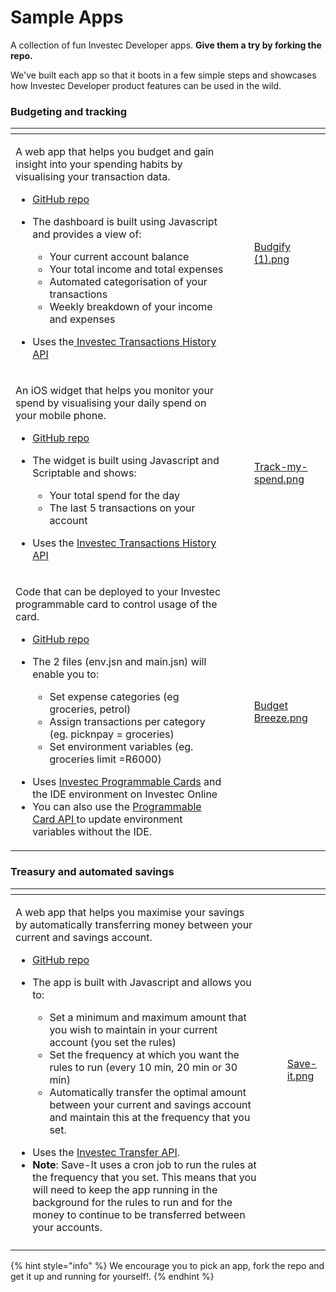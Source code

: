 # Sample Apps

A collection of fun Investec Developer apps. **Give them a try by forking the repo.**

We've built each app so that it boots in a few simple steps and showcases how Investec Developer product features can be used in the wild.

### Budgeting and tracking

<table data-card-size="large" data-view="cards"><thead><tr><th></th><th></th><th></th><th data-hidden data-card-cover data-type="files"></th></tr></thead><tbody><tr><td><p>A web app that helps you budget and gain insight into your spending habits by visualising your transaction data. </p><ul><li><a href="https://github.com/programmable-banking-community/budgify">GitHub repo</a></li><li><p>The dashboard is built using Javascript and provides a view of:</p><ul><li>Your current account balance</li><li>Your total income and total expenses</li><li>Automated categorisation of your transactions</li><li>Weekly breakdown of your income and expenses</li></ul></li></ul><ul><li>Uses the<a href="https://developer.investec.com/za/api-products"> Investec Transactions History API</a></li></ul></td><td></td><td></td><td><a href="../.gitbook/assets/Budgify (1).png">Budgify (1).png</a></td></tr><tr><td><p>An iOS widget that helps you monitor your spend by visualising your daily spend on your mobile phone.</p><ul><li><a href="https://github.com/programmable-banking-community/track-my-spend-ios-widget">GitHub repo</a></li><li><p>The widget is built using Javascript and Scriptable and shows:</p><ul><li>Your total spend for the day </li><li>The last 5 transactions on your account </li></ul></li></ul><ul><li>Uses the <a href="https://developer.investec.com/za/api-products">Investec Transactions History API</a></li></ul></td><td></td><td></td><td><a href="../.gitbook/assets/Track-my-spend.png">Track-my-spend.png</a></td></tr><tr><td><p>Code that can be deployed to your Investec programmable card to control usage of the card.</p><ul><li><a href="https://github.com/programmable-banking-community/budget-breeze">GitHub repo</a></li><li><p>The 2 files (env.jsn and main.jsn) will enable you to:</p><ul><li>Set expense categories (eg groceries, petrol) </li><li>Assign transactions per category (eg. picknpay = groceries)</li><li>Set environment variables (eg. groceries limit =R6000)</li></ul></li></ul><ul><li>Uses <a href="https://developer.investec.com/za/programmable-card">Investec Programmable Cards</a> and the IDE environment on Investec Online </li><li>You can also use the <a href="https://developer.investec.com/za/api-products/documentation/SA_Card_Code">Programmable Card API </a>to update environment variables without the IDE.</li></ul></td><td></td><td></td><td><a href="../.gitbook/assets/Budget  Breeze.png">Budget  Breeze.png</a></td></tr></tbody></table>

### Treasury and automated savings

<table data-card-size="large" data-view="cards"><thead><tr><th></th><th></th><th></th><th data-hidden data-card-cover data-type="files"></th></tr></thead><tbody><tr><td><p>A web app that helps you maximise your savings by automatically transferring money between your current and savings account. </p><ul><li><a href="https://github.com/Investec-Developer-Community/save-it">GitHub repo</a></li><li><p>The app is built with Javascript and allows you to:</p><ul><li>Set a minimum and maximum amount that you wish to maintain in your current account (you set the rules)</li><li>Set the frequency at which you want the rules to run (every 10 min, 20 min or 30 min)</li><li>Automatically transfer the optimal amount between your current and savings account and maintain this at the frequency that you set.</li></ul></li></ul><ul><li>Uses the <a href="https://developer.investec.com/za/api-products">Investec Transfer API</a>.</li><li><strong>Note</strong>: Save-It uses a cron job to run the rules at the frequency that you set. This means that you will need to keep the app running in the background for the rules to run and for the money to continue to be transferred between your accounts.</li></ul></td><td></td><td></td><td><a href="../.gitbook/assets/Save-it.png">Save-it.png</a></td></tr><tr><td></td><td></td><td></td><td></td></tr></tbody></table>

{% hint style="info" %}
We encourage you to pick an app, fork the repo and get it up and running for yourself!.
{% endhint %}

